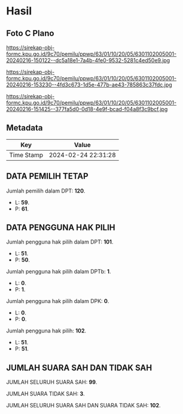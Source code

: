 # Hasil

## Foto C Plano

https://sirekap-obj-formc.kpu.go.id/9c70/pemilu/ppwp/63/01/10/20/05/6301102005001-20240216-150122--dc5a18e1-7a4b-4fe0-9532-5281c4ed50e9.jpg

https://sirekap-obj-formc.kpu.go.id/9c70/pemilu/ppwp/63/01/10/20/05/6301102005001-20240216-153230--4fd3c673-1d5e-477b-ae43-785863c37fdc.jpg

https://sirekap-obj-formc.kpu.go.id/9c70/pemilu/ppwp/63/01/10/20/05/6301102005001-20240216-151425--377fa5d0-0d18-4e9f-bcad-f04a8f3c9bcf.jpg


## Metadata

| Key        | Value               |
| ---------- | ------------------- |
| Time Stamp | 2024-02-24 22:31:28 |


## DATA PEMILIH TETAP

Jumlah pemilih dalam DPT: **120**.
 * L: **59**.
 * P: **61**.

## DATA PENGGUNA HAK PILIH

Jumlah pengguna hak pilih dalam DPT: **101**.
 * L: **51**.
 * P: **50**.

Jumlah pengguna hak pilih dalam DPTb: **1**.
 * L: **0**.
 * P: **1**.

Jumlah pengguna hak pilih dalam DPK: **0**.
 * L: **0**.
 * P: **0**.

Jumlah pengguna hak pilih: **102**.
 * L: **51**.
 * P: **51**.

## JUMLAH SUARA SAH DAN TIDAK SAH

JUMLAH SELURUH SUARA SAH: **99**.

JUMLAH SUARA TIDAK SAH: **3**.

JUMLAH SELURUH SUARA SAH DAN SUARA TIDAK SAH: **102**.


